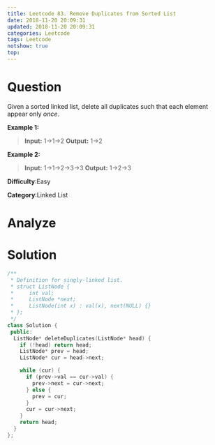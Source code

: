 ```yaml
---
title: Leetcode 83. Remove Duplicates from Sorted List
date: 2018-11-20 20:09:31
updated: 2018-11-20 20:09:31
categories: Leetcode
tags: Leetcode
notshow: true
top:
---
```


# Question

Given a sorted linked list, delete all duplicates such that each element appear only  _once_.

**Example 1:**

> **Input:** 1->1->2
> **Output:** 1->2

**Example 2:**

> **Input:** 1->1->2->3->3
> **Output:** 1->2->3

**Difficulty**:Easy

**Category**:Linked List

<!-- more -->

# Analyze

# Solution

```cpp
/**
 * Definition for singly-linked list.
 * struct ListNode {
 *     int val;
 *     ListNode *next;
 *     ListNode(int x) : val(x), next(NULL) {}
 * };
 */
class Solution {
 public:
  ListNode* deleteDuplicates(ListNode* head) {
    if (!head) return head;
    ListNode* prev = head;
    ListNode* cur = head->next;

    while (cur) {
      if (prev->val == cur->val) {
        prev->next = cur->next;
      } else {
        prev = cur;
      }
      cur = cur->next;
    }
    return head;
  }
};
```